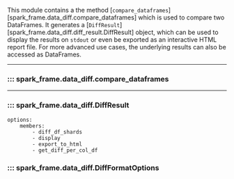 This module contains a the method [`compare_dataframes`][spark_frame.data_diff.compare_dataframes] 
which is used to compare two DataFrames.
It generates a [`DiffResult`][spark_frame.data_diff.diff_result.DiffResult] object, which
can be used to display the results on `stdout` or even be exported as an interactive HTML report file. 
For more advanced use cases, the underlying results can also be accessed as DataFrames.


---

### ::: spark_frame.data_diff.compare_dataframes

---


### ::: spark_frame.data_diff.DiffResult
    options:
        members:
            - diff_df_shards
            - display
            - export_to_html
            - get_diff_per_col_df


### ::: spark_frame.data_diff.DiffFormatOptions

